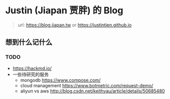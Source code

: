 <!-- layout: '' -->
<!-- title: '' -->
<!-- date: '' -->
<!-- tags: ['blog'] -->
# Justin (Jiapan 贾胖) 的 Blog

> url: https://blog.jiapan.tw
> or https://justintien.github.io

## 想到什么记什么

### TODO
- https://hackmd.io/
- 一些待研究的服务
  - mongodb https://www.compose.com/
  - cloud management https://www.botmetric.com/request-demo/
  - aliyun vs aws http://blog.csdn.net/keithyau/article/details/50685480




[receive-sms]:https://receive-sms.com/
[receivefreesms]:http://receivefreesms.com/
[Receive SMS Online]:https://www.receivesmsonline.net/
[Free Online Phone]:https://www.freeonlinephone.org/
[Receive SMS Online]:http://receive-sms-online.com/
[Sellaite SMS Receiver]:http://sms.sellaite.com/
[Receive SMS Online for Free]:http://hs3x.com/

[github - fork 最多的项目]:https://github.com/search?o=desc&q=stars:%3E1&s=forks&type=Repositories
[github - star 最多的项目]:https://github.com/search?q=stars:%3E1&s=stars&type=Repositories
[github - ranking]:https://microzz.com/github-ranking/